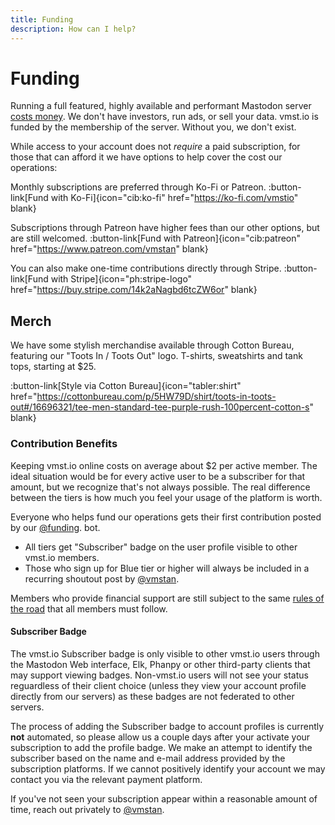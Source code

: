 ```yaml
---
title: Funding
description: How can I help?
---
```


# Funding

Running a full featured, highly available and performant Mastodon server [costs money](/funding/costs). We don't have investors, run ads, or sell your data.
vmst.io is funded by the membership of the server.
Without you, we don't exist.

While access to your account does not _require_ a paid subscription, for those that can afford it we have options to help cover the cost our operations:

Monthly subscriptions are preferred through Ko-Fi or Patreon.
:button-link[Fund with Ko-Fi]{icon="cib:ko-fi" href="https://ko-fi.com/vmstio" blank}

Subscriptions through Patreon have higher fees than our other options, but are still welcomed.
:button-link[Fund with Patreon]{icon="cib:patreon" href="https://www.patreon.com/vmstan" blank}

You can also make one-time contributions directly through Stripe.
:button-link[Fund with Stripe]{icon="ph:stripe-logo" href="https://buy.stripe.com/14k2aNagbd6tcZW6or" blank}

## Merch

We have some stylish merchandise available through Cotton Bureau, featuring our "Toots In / Toots Out" logo.
T-shirts, sweatshirts and tank tops, starting at $25.

:button-link[Style via Cotton Bureau]{icon="tabler:shirt" href="https://cottonbureau.com/p/5HW79D/shirt/toots-in-toots-out#/16696321/tee-men-standard-tee-purple-rush-100percent-cotton-s" blank}

### Contribution Benefits

Keeping vmst.io online costs on average about $2 per active member.
The ideal situation would be for every active user to be a subscriber for that amount, but we recognize that's not always possible.
The real difference between the tiers is how much you feel your usage of the platform is worth.

Everyone who helps fund our operations gets their first contribution posted by our <a rel="me" href="https://vmst.io/@funding">@funding</a>. bot.

* All tiers get "Subscriber" badge on the user profile visible to other vmst.io members.
* Those who sign up for Blue tier or higher will always be included in a recurring shoutout post by <a rel="me" href="https://vmst.io/@vmstan">@vmstan</a>.

Members who provide financial support are still subject to the same [rules of the road](/rules) that all members must follow.

#### Subscriber Badge

The vmst.io Subscriber badge is only visible to other vmst.io users through the Mastodon Web interface, Elk, Phanpy or other third-party clients that may support viewing badges.
Non-vmst.io users will not see your status reguardless of their client choice (unless they view your account profile directly from our servers) as these badges are not federated to other servers.

The process of adding the Subscriber badge to account profiles is currently **not** automated, so please allow us a couple days after your activate your subscription to add the profile badge.
We make an attempt to identify the subscriber based on the name and e-mail address provided by the subscription platforms.
If we cannot positively identify your account we may contact you via the relevant payment platform.

If you've not seen your subscription appear within a reasonable amount of time, reach out privately to [@vmstan](https://vmst.io/@vmstan).